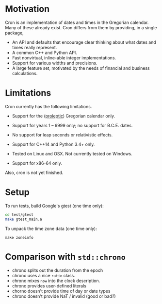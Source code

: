 # Motivation

Cron is an implementation of dates and times in the Gregorian calendar.  Many
of these already exist.  Cron differs from them by providing, in a single
package,

- An API and defaults that encourage clear thinking about what dates and times
  really represent.
- A common C++ and Python API.
- Fast nonvirtual, inline-able integer implementations.
- Support for various widths and precisions.
- A large feature set, motivated by the needs of financial and business
  calculations. 


# Limitations

Cron currently has the following limitations.

- Support for the
  ([proleptic](https://en.wikipedia.org/wiki/Proleptic_Gregorian_calendar))
  Gregorian calendar only.

- Support for years 1 &ndash; 9999 only; no support for B.C.E. dates.

- No support for leap seconds or relativistic effects.

- Support for C++14 and Python 3.4+ only.

- Tested on Linux and OSX.  Not currently tested on Windows.

- Support for x86-64 only.

Also, cron is not yet finished.


# Setup

To run tests, build Google's gtest (one time only):

```sh
cd test/gtest
make gtest_main.a
```

To unpack the time zone data (one time only):

```
make zoneinfo
```

# Comparison with `std::chrono`

- chrono splits out the duration from the epoch
- chrono uses a nice `ratio` class.
- chrono mixes `now` into the clock description.
- chrono provides user-defined literals
- chorno doesn't provide time of day or date types
- chrono doesn't provide NaT / invalid (good or bad?)
